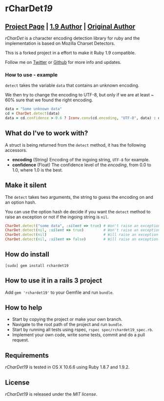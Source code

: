 # rCharDet*19*

## [Project Page](http://rubyforge.org/projects/rchardet) | [1.9 Author](https://github.com/edouard/rchardet) | [Original Author](https://github.com/jmhodges/rchardet)

*rCharDet* is a character encoding detection library for ruby and the implementation is based on Mozilla Charset Detectors. 

This is a forked project in a effort to make it Ruby 1.9 compatible.

Follow me on [Twitter](http://twitter.com/linusoleander) or [Github](https://github.com/oleander) for more info and updates.

### How to use - example

`detect` takes the variable `data` that contains an unknown encoding.

We then try to change the encoding to UTF-8, but only if we are at least ~ 60% sure that we found the right encoding.

```` ruby
data = "Some unknown data"
cd = CharDet.detect(data)
data = cd.confidence > 0.6 ? Iconv.conv(cd.encoding, "UTF-8", data) : data
````

## What do I've to work with?

A struct is being returned from the `detect` method, it has the following accessors.

- **encoding** (String) Encoding of the ingoing string, `UTF-8` for example.
- **confidence** (Float) The confidence level of the *encoding*, from 0.0 to 1.0, where 1.0 is the best.

## Make it silent

The `detect` takes two arguments, the string to guess the encoding on and an option hash.

You can use the option hash de decide if you want the `detect` method to raise an exception or not if the ingoing string is `nil`.

```` ruby
CharDet.detect("some data", :silent => true) # Won't raise an exception
CharDet.detect(nil, :silent => true)         # Won't raise an exception
CharDet.detect(nil)                          # Will raise an exception
CharDet.detect(nil, :silent => false)        # Will raise an exception
````
   
## How do install

    [sudo] gem install rchardet19
    
## How to use it in a rails 3 project

Add `gem 'rchardet19'` to your Gemfile and run `bundle`.

## How to help

- Start by copying the project or make your own branch.
- Navigate to the root path of the project and run `bundle`.
- Start by running all tests using rspec, `rspec spec/rchardet19_spec.rb`.
- Implement your own code, write some tests, commit and do a pull request.

## Requirements

*rCharDet19* is tested in OS X 10.6.6 using Ruby 1.8.7 and 1.9.2.

## License

*rCharDet19* is released under the *MIT license*.